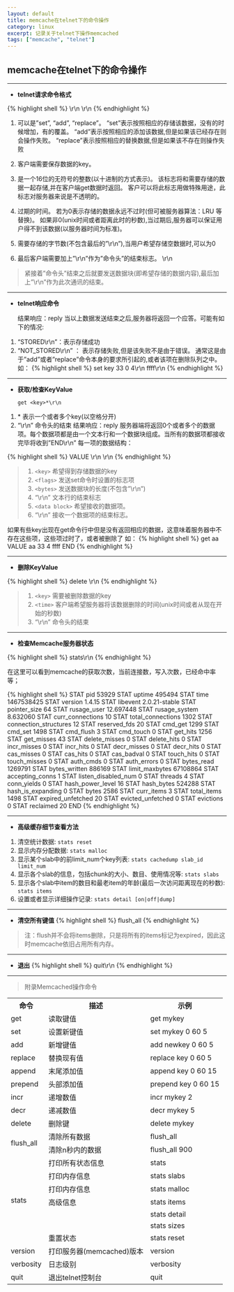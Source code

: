 ```yaml
---
layout: default
title: memcache在telnet下的命令操作
category: linux
excerpt: 记录关于telnet下操作memcached
tags: ["memcache", "telnet"]
---
```


## memcache在telnet下的命令操作

***

* **telnet请求命令格式**

{% highlight shell %}
<command name> <key> <flags> <exptime> <bytes>\r\n <data block>\r\n
{% endhighlight %}

1. <command name> 可以是”set”, “add”, “replace”。
    “set”表示按照相应的<key>存储该数据，没有的时候增加，有的覆盖。
    “add”表示按照相应的<key>添加该数据,但是如果该<key>已经存在则会操作失败。
    “replace”表示按照相应的<key>替换数据,但是如果该<key>不存在则操作失败

2. <key> 客户端需要保存数据的key。

3. <flags> 是一个16位的无符号的整数(以十进制的方式表示)。
    该标志将和需要存储的数据一起存储,并在客户端get数据时返回。
    客户可以将此标志用做特殊用途，此标志对服务器来说是不透明的。

4. <exptime> 过期的时间。
    若为0表示存储的数据永远不过时(但可被服务器算法：LRU 等替换)。
    如果非0(unix时间或者距离此时的秒数),当过期后,服务器可以保证用户得不到该数据(以服务器时间为标准)。

5. <bytes> 需要存储的字节数(不包含最后的”\r\n”),当用户希望存储空数据时,<bytes>可以为0

6. 最后客户端需要加上”\r\n”作为”命令头”的结束标志。
    <data block>\r\n

> 紧接着”命令头”结束之后就要发送数据块(即希望存储的数据内容),最后加上”\r\n”作为此次通讯的结束。

***

* **telnet响应命令**

  结果响应：reply
  当以上数据发送结束之后,服务器将返回一个应答。可能有如下的情况:

1. “STORED\r\n”：表示存储成功
2. “NOT_STORED\r\n” ： 表示存储失败,但是该失败不是由于错误。
   通常这是由于”add”或者”replace”命令本身的要求所引起的,或者该项在删除队列之中。
如： 
{% highlight shell %}
set key 33 0 4\r\n
ffff\r\n 
{% endhighlight %}

***

* **获取/检查KeyValue**

  `get <key>*\r\n`

1. <key>* 表示一个或者多个key(以空格分开)
2. “\r\n” 命令头的结束
结果响应：reply
服务器端将返回0个或者多个的数据项。每个数据项都是由一个文本行和一个数据块组成。当所有的数据项都接收完毕将收到”END\r\n”
每一项的数据结构：

{% highlight shell %}
VALUE <key> <flags> <bytes>\r\n
<data block>\r\n
{% endhighlight %}

> 1. `<key>` 希望得到存储数据的key
> 2. `<flags>` 发送set命令时设置的标志项
> 3. `<bytes>` 发送数据块的长度(不包含”\r\n”)
> 4. “\r\n” 文本行的结束标志
> 5. `<data block>` 希望接收的数据项。
> 6. “\r\n” 接收一个数据项的结束标志。

如果有些key出现在get命令行中但是没有返回相应的数据，这意味着服务器中不存在这些项，这些项过时了，或者被删除了
如：
{% highlight shell %}
get aa
VALUE aa 33 4
ffff
END
{% endhighlight %}

***

* **删除KeyValue**

{% highlight shell %}
delete <key> <time>\r\n
{% endhighlight %}

> 1. `<key>` 需要被删除数据的key
> 2. `<time>` 客户端希望服务器将该数据删除的时间(unix时间或者从现在开始的秒数)
> 3. “\r\n” 命令头的结束

***

* **检查Memcache服务器状态**

{% highlight shell %}
stats\r\n
{% endhighlight %}

在这里可以看到memcache的获取次数，当前连接数，写入次数，已经命中率等；

{% highlight shell %}
STAT pid 53929
STAT uptime 495494
STAT time 1467538425
STAT version 1.4.15
STAT libevent 2.0.21-stable
STAT pointer_size 64
STAT rusage_user 12.697448
STAT rusage_system 8.632060
STAT curr_connections 10
STAT total_connections 1302
STAT connection_structures 12
STAT reserved_fds 20
STAT cmd_get 1299
STAT cmd_set 1498
STAT cmd_flush 3
STAT cmd_touch 0
STAT get_hits 1256
STAT get_misses 43
STAT delete_misses 0
STAT delete_hits 0
STAT incr_misses 0
STAT incr_hits 0
STAT decr_misses 0
STAT decr_hits 0
STAT cas_misses 0
STAT cas_hits 0
STAT cas_badval 0
STAT touch_hits 0
STAT touch_misses 0
STAT auth_cmds 0
STAT auth_errors 0
STAT bytes_read 1269791
STAT bytes_written 886169
STAT limit_maxbytes 67108864
STAT accepting_conns 1
STAT listen_disabled_num 0
STAT threads 4
STAT conn_yields 0
STAT hash_power_level 16
STAT hash_bytes 524288
STAT hash_is_expanding 0
STAT bytes 2586
STAT curr_items 3
STAT total_items 1498
STAT expired_unfetched 20
STAT evicted_unfetched 0
STAT evictions 0
STAT reclaimed 20
END
{% endhighlight %}

***

* **高级缓存细节查看方法**

1. 清空统计数据: `stats reset`
2. 显示内存分配数据: `stats malloc`
3. 显示某个slab中的前limit_num个key列表: `stats cachedump slab_id limit_num`
4. 显示各个slab的信息，包括chunk的大小、数目、使用情况等: `stats slabs`
5. 显示各个slab中item的数目和最老item的年龄(最后一次访问距离现在的秒数): `stats items`
6. 设置或者显示详细操作记录: `stats detail [on|off|dump]`

***

* **清空所有键值**
{% highlight shell %}
flush_all
{% endhighlight %}
>注：flush并不会将items删除，只是将所有的items标记为expired，因此这时memcache依旧占用所有内存。

*** 

* **退出**
{% highlight shell %}
quit\r\n
{% endhighlight %}

***

> 附录Memcached操作命令
<table class="table table-striped table-bordered"><tbody>
<tr><th>命令</th>
<th>描述</th>
<th>示例</th>
</tr>
<tr><td>get</td>
<td>读取键值</td>
<td>get mykey</td>
</tr>
<tr><td>set</td>
<td>设置新键值</td>
<td>set mykey 0 60 5</td>
</tr>
<tr><td>add</td>
<td>新增键值</td>
<td>add newkey 0 60 5</td>
</tr>
<tr><td>replace</td>
<td>替换现有值</td>
<td>replace key 0 60 5</td>
</tr>
<tr><td>append</td>
<td>末尾添加值</td>
<td>append key 0 60 15</td>
</tr>
<tr><td>prepend</td>
<td>头部添加值</td>
<td>prepend key 0 60 15</td>
</tr>
<tr><td>incr</td>
<td>递增数值</td>
<td>incr mykey 2</td>
</tr>
<tr><td>decr</td>
<td>递减数值</td>
<td>decr mykey 5</td>
</tr>
<tr><td>delete</td>
<td>删除键</td>
<td>delete mykey</td>
</tr>
<tr><td rowspan="2">flush_all</td>
<td>清除所有数据</td>
<td>flush_all</td>
</tr>
<tr><td>清除n秒内的数据</td>
<td>flush_all 900</td>
</tr>
<tr><td rowspan="7">stats</td>
<td>打印所有状态信息</td>
<td>stats</td>
</tr>
<tr><td>打印内存信息</td>
<td>stats slabs</td>
</tr>
<tr><td>打印内存信息</td>
<td>stats malloc</td>
</tr>
<tr><td>高级信息</td>
<td>stats items</td>
</tr>
<tr><td></td>
<td>stats detail</td>
</tr>
<tr><td></td>
<td>stats sizes</td>
</tr>
<tr><td>重置状态</td>
<td>stats reset</td>
</tr>
<tr><td>version</td>
<td>打印服务器(memcached)版本</td>
<td>version</td>
</tr>
<tr><td>verbosity</td>
<td>日志级别</td>
<td>verbosity</td>
</tr>
<tr><td>quit</td>
<td>退出telnet控制台</td>
<td>quit</td>
</tr>
</tbody>
</table>

